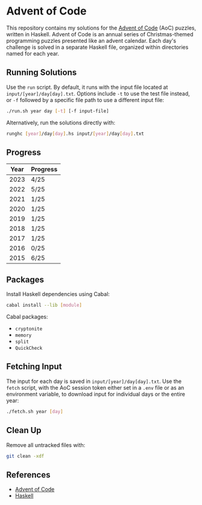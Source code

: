 # Advent of Code

This repository contains my solutions for the [Advent of Code](https://adventofcode.com) (AoC) puzzles, written in Haskell. Advent of Code is an annual series of Christmas-themed programming puzzles presented like an advent calendar. Each day's challenge is solved in a separate Haskell file, organized within directories named for each year.

## Running Solutions

Use the `run` script. By default, it runs with the input file located at `input/[year]/day[day].txt`. Options include `-t` to use the test file instead, or `-f` followed by a specific file path to use a different input file:

```bash
./run.sh year day [-t] [-f input-file]
```

Alternatively, run the solutions directly with:

```bash
runghc [year]/day[day].hs input/[year]/day[day].txt
```

## Progress

| Year | Progress |
| ---- | -------- |
| 2023 | 4/25     |
| 2022 | 5/25     |
| 2021 | 1/25     |
| 2020 | 1/25     |
| 2019 | 1/25     |
| 2018 | 1/25     |
| 2017 | 1/25     |
| 2016 | 0/25     |
| 2015 | 6/25     |

## Packages

Install Haskell dependencies using Cabal:

```bash
cabal install --lib [module]
```

Cabal packages:

-   `cryptonite`
-   `memory`
-   `split`
-   `QuickCheck`

## Fetching Input

The input for each day is saved in `input/[year]/day[day].txt`. Use the `fetch` script, with the AoC session token either set in a `.env` file or as an environment variable, to download input for individual days or the entire year:

```bash
./fetch.sh year [day]
```

## Clean Up

Remove all untracked files with:

```bash
git clean -xdf
```

## References

-   [Advent of Code](https://adventofcode.com)
-   [Haskell](https://www.haskell.org)

